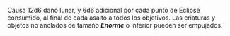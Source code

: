 Causa 12d6 daño lunar, y 6d6 adicional por cada punto de Eclipse consumido, al final de cada asalto a todos los objetivos. Las criaturas y objetos no anclados de tamaño **_Enorme_** o inferior pueden ser empujados.
